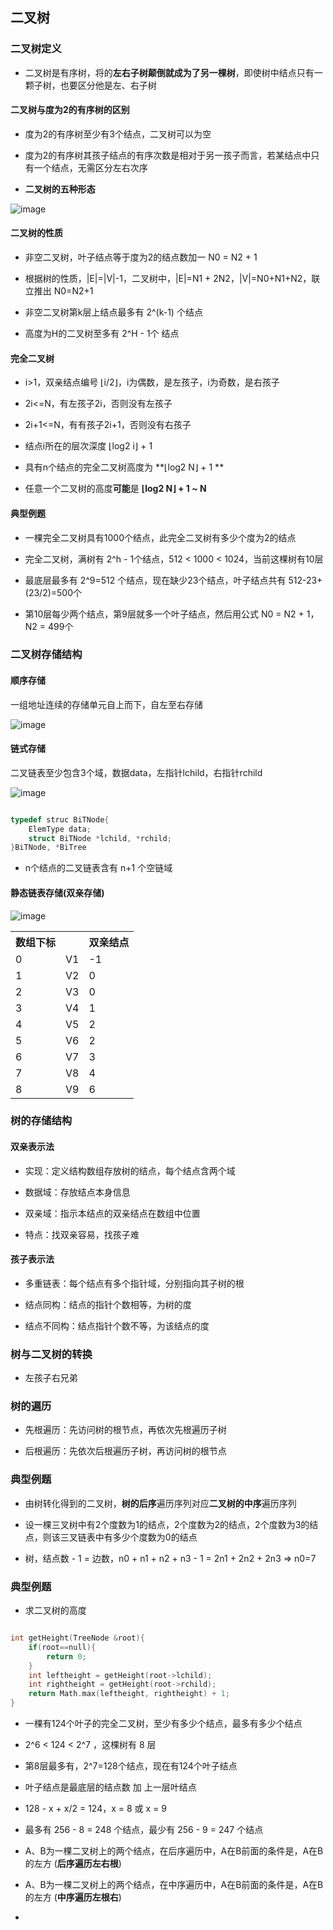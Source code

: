 ## 二叉树

### 二叉树定义

- 二叉树是有序树，将的**左右子树颠倒就成为了另一棵树**，即使树中结点只有一颗子树，也要区分他是左、右子树

#### 二叉树与度为2的有序树的区别

- 度为2的有序树至少有3个结点，二叉树可以为空

- 度为2的有序树其孩子结点的有序次数是相对于另一孩子而言，若某结点中只有一个结点，无需区分左右次序

- **二叉树的五种形态**

![image](https://github.com/YC-L/Postgraduate-examination/blob/DataStructure/imgs/Binary-tree.png)

#### 二叉树的性质

- 非空二叉树，叶子结点等于度为2的结点数加一  N0 = N2 + 1

- 根据树的性质，|E|=|V|-1，二叉树中，|E|=N1 + 2N2，|V|=N0+N1+N2，联立推出 N0=N2+1

- 非空二叉树第k层上结点最多有 2^(k-1) 个结点

- 高度为H的二叉树至多有 2^H - 1个 结点

#### 完全二叉树

- i>1，双亲结点编号 ⌊i/2⌋，i为偶数，是左孩子，i为奇数，是右孩子

- 2i<=N，有左孩子2i，否则没有左孩子

- 2i+1<=N，有有孩子2i+1，否则没有右孩子

- 结点i所在的层次深度 ⌊log2 i⌋ + 1

- 具有n个结点的完全二叉树高度为 **⌊log2 N⌋ + 1 **

- 任意一个二叉树的高度**可能**是 **⌊log2 N⌋ + 1 ~ N**

#### 典型例题

- 一棵完全二叉树具有1000个结点，此完全二叉树有多少个度为2的结点

- 完全二叉树，满树有 2^h - 1个结点，512 < 1000 < 1024，当前这棵树有10层

- 最底层最多有 2^9=512 个结点，现在缺少23个结点，叶子结点共有 512-23+(23/2)=500个

- 第10层每少两个结点，第9层就多一个叶子结点，然后用公式 N0 = N2 + 1， N2 = 499个

### 二叉树存储结构

#### 顺序存储

一组地址连续的存储单元自上而下，自左至右存储

![image](https://github.com/YC-L/Postgraduate-examination/blob/DataStructure/imgs/Bianary-tree-Sequential%20-sotrage.png)

#### 链式存储

二叉链表至少包含3个域，数据data，左指针lchild，右指针rchild

![image](https://github.com/YC-L/Postgraduate-examination/blob/DataStructure/imgs/Binary-tree-chain-sotrage.png)

```cpp

typedef struc BiTNode{
	ElemType data;
	struct BiTNode *lchild, *rchild;	
}BiTNode, *BiTree

```

- n个结点的二叉链表含有 n+1 个空链域

#### 静态链表存储(双亲存储)

![image](https://github.com/YC-L/Postgraduate-examination/blob/DataStructure/imgs/Static-linked-list.png)

<table style="border-collapse: collapse;">
	<tr>
		<th>数组下标</th>
		<th></th>
		<th>双亲结点</th>
	</tr>
	<tr>
		<td>0</td>
		<td>V1</td>
		<td>-1</td>		
	</tr>
	<tr>
		<td>1</td>
		<td>V2</td>
		<td>0</td>		
	</tr>
	<tr>
		<td>2</td>
		<td>V3</td>
		<td>0</td>		
	</tr>
	<tr>
		<td>3</td>
		<td>V4</td>
		<td>1</td>		
	</tr>
	<tr>
		<td>4</td>
		<td>V5</td>
		<td>2</td>		
	</tr>
	<tr>
		<td>5</td>
		<td>V6</td>
		<td>2</td>		
	</tr>
	<tr>
		<td>6</td>
		<td>V7</td>
		<td>3</td>		
	</tr>
	<tr>
		<td>7</td>
		<td>V8</td>
		<td>4</td>		
	</tr>
	<tr>
		<td>8</td>
		<td>V9</td>
		<td>6</td>		
	</tr>
</table>

### 树的存储结构

#### 双亲表示法

- 实现：定义结构数组存放树的结点，每个结点含两个域
    
- 数据域：存放结点本身信息
 
- 双亲域：指示本结点的双亲结点在数组中位置
 
- 特点：找双亲容易，找孩子难

#### 孩子表示法

- 多重链表：每个结点有多个指针域，分别指向其子树的根
   
- 结点同构：结点的指针个数相等，为树的度
  
- 结点不同构：结点指针个数不等，为该结点的度

### 树与二叉树的转换

- 左孩子右兄弟

### 树的遍历

- 先根遍历：先访问树的根节点，再依次先根遍历子树

- 后根遍历：先依次后根遍历子树，再访问树的根节点

### 典型例题

- 由树转化得到的二叉树，**树的后序**遍历序列对应**二叉树的中序**遍历序列

- 设一棵三叉树中有2个度数为1的结点，2个度数为2的结点，2个度数为3的结点，则该三叉链表中有多少个度数为0的结点

- 树，结点数 - 1 = 边数，n0 + n1 + n2 + n3 - 1 = 2n1 + 2n2 + 2n3 => n0=7

### 典型例题

- 求二叉树的高度

```cpp

int getHeight(TreeNode &root){
	if(root==null){
		return 0;
	}
	int leftheight = getHeight(root->lchild);
	int rightheight = getHeight(root->rchild);
	return Math.max(leftheight, rightheight) + 1;
}

```

- 一棵有124个叶子的完全二叉树，至少有多少个结点，最多有多少个结点

- 2^6 < 124 < 2^7 ，这棵树有 8 层

- 第8层最多有，2^7=128个结点，现在有124个叶子结点

- 叶子结点是最底层的结点数 加 上一层叶结点

- 128 - x + x/2 = 124，x = 8 或 x = 9

- 最多有 256 - 8 = 248 个结点，最少有 256 - 9 = 247 个结点

- A、B为一棵二叉树上的两个结点，在后序遍历中，A在B前面的条件是，A在B的左方 (**后序遍历左右根**)

- A、B为一棵二叉树上的两个结点，在中序遍历中，A在B前面的条件是，A在B的左方 (**中序遍历左根右**)

- 












